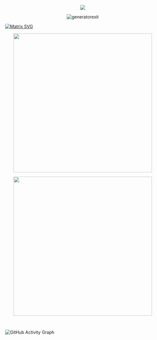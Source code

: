 <p align="center">
  <img src="https://readme-typing-svg.herokuapp.com?font=Roboto+Mono&color=%2300FF00&size=27&center=true&vCenter=true&width=450&height=45&lines=generatorexit">
</p>

<p align="center">
<img src="https://profile-counter.glitch.me/{generatorexit}/count.svg" alt="generatorexit"/>
</p>

[![Matrix SVG](https://raw.githubusercontent.com/rodrigograca31/rodrigograca31/master/matrix.svg)](https://www.youtube.com/watch?v=SDkAGkd4NLc) 

<p align="center">
  <a href="https://github.com/generatorexit/mksec">
    <img align="center" width="450" height="" src="https://github-readme-stats.vercel.app/api/pin/?username=generatorexit&repo=mksec&border_radius=0&title_color=00ff00&text_color=00ff00&icon_color=00ff00&border_color=00ff00&bg_color=000000" />
  </a>
</p>

<p align="center">
  <span><img align="center" width="450" height="" src="https://github-readme-stats.vercel.app/api/top-langs/?username=generatorexit&&repo=mksec&border_radius=0&title_color=00ff00&text_color=00ff00&icon_color=00ff00&border_color=00ff00&bg_color=000000&layout=compact&langs_count=15&show_owner=1" /></span>
</p>

<br>

![GitHub Activity Graph](https://activity-graph.herokuapp.com/graph?username=generatorexit&bg_color=000000&color=00ff00&line=00ff00&point=00ff00&hide_border=true) 
<br>
